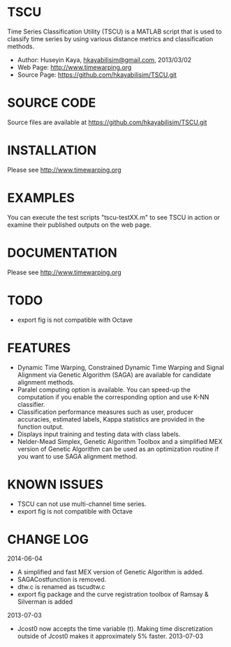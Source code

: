 TSCU
====
Time Series Classification Utility (TSCU) is a MATLAB script
that is used to classify time series by using various distance
metrics and classification methods.

* Author: Huseyin Kaya, hkayabilisim@gmail.com, 2013/03/02
* Web Page: http://www.timewarping.org
* Source Page:  https://github.com/hkayabilisim/TSCU.git

SOURCE CODE
===========
Source files are available at https://github.com/hkayabilisim/TSCU.git

INSTALLATION
============
Please see http://www.timewarping.org

EXAMPLES
========
You can execute the test scripts "tscu-testXX.m" to see TSCU in action
or examine their published outputs on the web page.

DOCUMENTATION
=============
Please see http://www.timewarping.org

TODO
====
* export fig is not compatible with Octave

FEATURES
========
* Dynamic Time Warping, Constrained Dynamic Time Warping and Signal
  Alignment via Genetic Algorithm (SAGA) are available for candidate
  alignment methods.
* Paralel computing option is available. You can speed-up the computation
  if you enable the corresponding option and use K-NN classifier. 
* Classification performance measures such as user, producer accuracies, 
  estimated labels, Kappa statistics are provided in the function output.
* Displays input training and testing data with class labels.
* Nelder-Mead Simplex, Genetic Algorithm Toolbox and a simplified MEX version of 
  Genetic Algorithm can be used as an optimization routine if you want to use
  SAGA alignment method.

KNOWN ISSUES
============
* TSCU can not use multi-channel time series. 
* export fig is not compatible with Octave

CHANGE LOG
==========
2014-06-04
* A simplified and fast MEX version of Genetic Algorithm is added.
* SAGACostfunction is removed.
* dtw.c is renamed as tscudtw.c
* export fig package and the curve registration toolbox of 
  Ramsay & Silverman is added

2013-07-03
* Jcost0 now accepts the time variable (t). Making time discretization 
  outside of Jcost0 makes it approximately 5% faster. 2013-07-03
